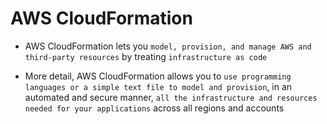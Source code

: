 # AWS CloudFormation

- AWS CloudFormation lets you `model, provision, and manage AWS and third-party resources` by treating `infrastructure as code`

- More detail, AWS CloudFormation allows you to `use programming languages or a simple text file to model and provision`, in an automated and secure manner, `all the infrastructure and resources needed for your applications` across all regions and accounts

